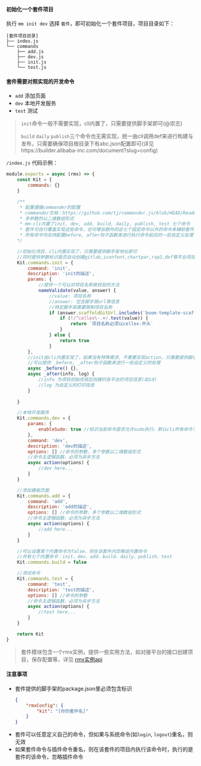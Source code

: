 
#### 初始化一个套件项目
执行 `mm init dev` 选择 `套件`，即可初始化一个套件项目，项目目录如下：

``` 
[套件项目目录]
├── index.js
└── commands
    ├── add.js
    ├── dev.js
    ├── init.js
    └── test.js
```

#### 套件需要对照实现的开发命令
 - `add` 添加页面 
 - `dev` 本地开发服务 
 - `test` 测试

> `init`命令一般不需要实现，cli内置了，只需要提供脚手架即可(@崇志)
> 
> `build` `daily` `publish`三个命令也无需实现，统一由cli调用def来进行构建与发布，只需要确保项目根目录下有abc.json配置即可(详见https://builder.alibaba-inc.com/document?slug=config)


`/index.js` 代码示例：

```javascript
module.exports = async (rmx) => {
    const Kit = {
        commands: {}
    }

    /**
     * 配置遵循commander的配置
     * commander文档：https://github.com/tj/commander.js/blob/HEAD/Readme_zh-CN.md
     * 多参数的以二维数组形式
     * mm-cli内置了init, dev, add, build, daily, publish, test 七个命令
     * 套件可自行覆盖实现这些命令，也可增加额外的这七个固定命令以外的命令来辅助套件开发
     * 所有命令均支持配置before, after钩子函数来进行执行命令前后的一些自定义处理
    */

    //初始化项目，cli内置实现了，只需要提供脚手架地址即可
    //同时提供参数标识是否自动创建gitlab,iconfont,chartpar,rap2,def等平台项目
    Kit.commands.init = {
        command: 'init',
        description: 'init的描述',
        params: {
            //提供一个可以对项目名称做校验的方法
            nameValidate(value, answer) {
                //value: 项目名称
                //answer: 包含脚手架url等信息
                //特定脚手架需要限制项目名称
                if (answer.scaffoldGitUrl.includes(`boom-template-scaffold`)) {
                    if (!/^cellex\-.+/.test(value)) {
                        return `项目名称必须以cellex-开头`
                    }
                } else {
                    return true
                }
        },
        //init由cli内置实现了，如果没有特殊需求，不需要实现action，只需要提供脚手架地址即可
        //可以提供 _before, _after钩子函数来进行一些自定义的处理
        async _before() {},
        async _after(info, log) {
            //info 为项目初始完成后创建的各平台的项目信息(如id)
            //log 为自定义的打印信息
        }
      
    }

    //本地开发服务
    Kit.commands.dev = {
        params: {
            enableSudo: true //标识当前命令是否允许sudo执行，默认cli所有命令不可sudo运行，以免污染文件权限
        },
        command: 'dev',
        description: 'dev的描述',
        options: [] //命令的参数，多个参数以二维数组形式
        //命令主逻辑函数，必须为异步方法
        async action(options) {
            //dev here...
        }
    }

    //添加模板页面
    Kit.commands.add = {
        command: 'add',
        description: 'add的描述',
        options: [] //命令的参数，多个参数以二维数组形式
        //命令主逻辑函数，必须为异步方法
        async action(options) {
            //add here...
        }
    }

    //可以设置某个内置命令为false，则在该套件内忽略该内置命令
    //共有七个内置命令：init、dev、add、build、daily、publish、test
    Kit.commands.build = false  

    //测试命令
    Kit.commands.test = {
        command: 'test',
        description: 'test的描述',
        options: [] //命令的参数
        //命令主逻辑函数，必须为异步方法
        async action(options) {
            //test here...
        }
    }

    return Kit
}
```

> 套件模块包含一个rmx实例，提供一些实用方法，如对接平台的接口创建项目，保存配置等，详见 [rmx实例api](rmx-api)


#### 注意事项
- 套件提供的脚手架的package.json里必须包含标识
    ```json
    {
        "rmxConfig": {
            "kit": "[你的套件名]"
        }
    }
    ```
- 套件可以任意定义自己的命令，但如果与系统命令(如`login`, `logout`)重名，则无效
- 如果套件命令与插件命令重名，则在该套件的项目内执行该命令时，执行的是套件的该命令，忽略插件命令